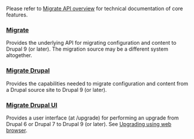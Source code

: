 Please refer to [Migrate API overview](https://www.drupal.org/node/2127611) for technical documentation of core features.

### [Migrate](https://www.drupal.org/docs/core-modules-and-themes/core-modules/migrate-module)

Provides the underlying API for migrating configuration and content to Drupal 9 (or later). The migration source may be a different system altogether.

### [Migrate Drupal](https://www.drupal.org/docs/core-modules-and-themes/core-modules/migrate-drupal-module)

Provides the capabilities needed to migrate configuration and content from a Drupal source site to Drupal 9 (or later).

### [Migrate Drupal UI](https://www.drupal.org/docs/core-modules-and-themes/core-modules/migrate-drupal-ui-module)

Provides a user interface (at /upgrade) for performing an upgrade from Drupal 6 or Drupal 7 to Drupal 9 (or later). See [Upgrading using web browser](https://www.drupal.org/docs/8/upgrade/upgrade-using-web-browser).